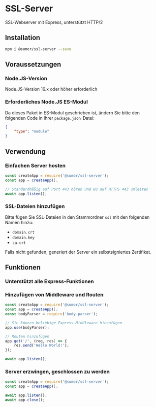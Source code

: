 # SSL-Server
SSL-Webserver mit Express, unterstützt HTTP/2

## Installation
```bash
npm i @sumor/ssl-server --save
```

## Voraussetzungen

### Node.JS-Version
Node.JS-Version 16.x oder höher erforderlich

### Erforderliches Node.JS ES-Modul
Da dieses Paket in ES-Modul geschrieben ist, ändern Sie bitte den folgenden Code in Ihrer `package.json`-Datei:
```json
{
    "type": "module"
}
```

## Verwendung

### Einfachen Server hosten

```javascript
const createApp = require('@sumor/ssl-server');
const app = createApp();

// Standardmäßig auf Port 443 hören und 80 auf HTTPS 443 umleiten
await app.listen();
```

### SSL-Dateien hinzufügen
Bitte fügen Sie SSL-Dateien in den Stammordner `ssl` mit den folgenden Namen hinzu:
- `domain.crt`
- `domain.key`
- `ca.crt`

Falls nicht gefunden, generiert der Server ein selbstsigniertes Zertifikat.

## Funktionen

### Unterstützt alle Express-Funktionen

### Hinzufügen von Middleware und Routen

```javascript
const createApp = require('@sumor/ssl-server');
const app = createApp();
const bodyParser = require('body-parser');

// Sie können beliebige Express-Middleware hinzufügen
app.use(bodyParser);

// Routen hinzufügen
app.get('/', (req, res) => {
    res.send('Hello World!');
});

await app.listen();
```

### Server erzwingen, geschlossen zu werden

```javascript
const createApp = require('@sumor/ssl-server');
const app = createApp();

await app.listen();
await app.close();
```